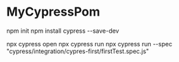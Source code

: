 # MyCypressPom


npm init
npm install cypress --save-dev

npx cypress open
npx cypress run
npx cypress run --spec "cypress/integration/cypres-first/firstTest.spec.js"
